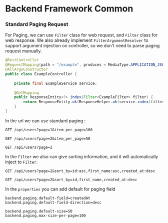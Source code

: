 # Backend Framework Common

### Standard Paging Request
For Paging, we can use `Filter` class for web request, and `Filter` class for web response.
We also already implement `FilterArgumentResolver` to support argument injection on controller,
so we don't need to parse paging request manually.

```java
@RestController
@RequestMapping(path = "/example", produces = MediaType.APPLICATION_JSON_VALUE)
@AllArgsConstructor
public class ExampleController {
    
    private final ExampleService service;
    
    @GetMapping
    public ResponseEntity<?> index(Filter<ExampleFilter> filter) {
        return ResponseEntity.ok(ResponseHelper.ok(service.index(filter)));
    }
}
```

In the url we can use standard paging :

```
GET /api/users?page=1&item_per_page=100

GET /api/users?page=2&item_per_page=50

GET /api/users?page=2
```

In the `Filter` we also can give sorting information, and it will automatically inject to `Filter`.

```
GET /api/users?page=2&sort_by=id:asc,first_name:asc,created_at:desc

GET /api/users?page=2&sort_by=id,first_name,created_at:desc
```

In the `properties` you can add default for paging field
```properties
backend.paging.default-field=createdAt
backend.paging.default-field-direction=desc

backend.paging.default-size=50
backend.paging.max-size-per-page=100
```